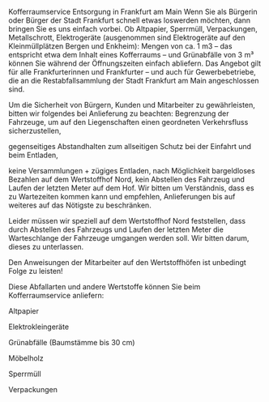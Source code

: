 Kofferraumservice
Entsorgung in Frankfurt am Main
Wenn Sie als Bürgerin oder Bürger der Stadt Frankfurt schnell etwas loswerden möchten, dann bringen Sie es uns einfach vorbei. Ob Altpapier, Sperrmüll, Verpackungen, Metallschrott, Elektrogeräte (ausgenommen sind Elektrogeräte auf den Kleinmüllplätzen Bergen und Enkheim): Mengen von ca. 1 m3 – das entspricht etwa dem Inhalt eines Kofferraums – und Grünabfälle von 3 m³ können Sie während der Öffnungszeiten einfach abliefern. Das Angebot gilt für alle Frankfurterinnen und Frankfurter – und auch für Gewerbebetriebe, die an die Restabfallsammlung der Stadt Frankfurt am Main angeschlossen sind.

Um die Sicherheit von Bürgern, Kunden und Mitarbeiter zu gewährleisten, bitten wir folgendes bei Anlieferung zu beachten:
Begrenzung der Fahrzeuge, um auf den Liegenschaften einen geordneten Verkehrsfluss sicherzustellen,

gegenseitiges Abstandhalten zum allseitigen Schutz bei der Einfahrt und beim Entladen,

keine Versammlungen + zügiges Entladen,
nach Möglichkeit bargeldloses Bezahlen auf dem Wertstoffhof Nord,
kein Abstellen des Fahrzeug und Laufen der letzten Meter auf dem Hof.
Wir bitten um Verständnis, dass es zu Wartezeiten kommen kann und empfehlen, Anlieferungen bis auf weiteres auf das Nötigste zu beschränken.

Leider müssen wir speziell auf dem Wertstoffhof Nord feststellen, dass durch Abstellen des Fahrzeugs und Laufen der letzten Meter die Warteschlange der Fahrzeuge umgangen werden soll. Wir bitten darum, dieses zu unterlassen.

Den Anweisungen der Mitarbeiter auf den Wertstoffhöfen ist unbedingt Folge zu leisten!

Diese Abfallarten und andere Wertstoffe können Sie beim Kofferraumservice anliefern:

Altpapier


Elektrokleingeräte


Grünabfälle (Baumstämme bis 30 cm)


Möbelholz


Sperrmüll


Verpackungen